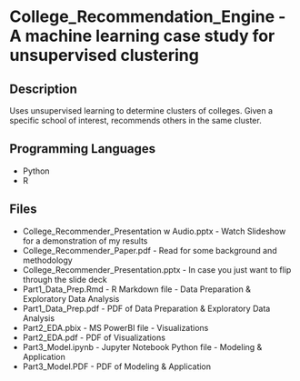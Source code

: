 # College_Recommendation_Engine - A machine learning case study for unsupervised clustering

## Description
Uses unsupervised learning to determine clusters of colleges.  Given a specific school of interest, recommends others in the same cluster.

## Programming Languages
- Python
- R

## Files
- College_Recommender_Presentation w Audio.pptx - Watch Slideshow for a demonstration of my results
- College_Recommender_Paper.pdf - Read for some background and methodology
- College_Recommender_Presentation.pptx - In case you just want to flip through the slide deck
- Part1_Data_Prep.Rmd - R Markdown file - Data Preparation & Exploratory Data Analysis
- Part1_Data_Prep.pdf - PDF of Data Preparation & Exploratory Data Analysis
- Part2_EDA.pbix - MS PowerBI file - Visualizations
- Part2_EDA.pdf - PDF of Visualizations
- Part3_Model.ipynb - Jupyter Notebook Python file - Modeling & Application
- Part3_Model.PDF - PDF of Modeling & Application
